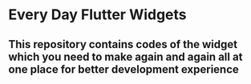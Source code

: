 # Every Day Flutter Widgets

## This repository contains codes of the widget which you need to make again and again all at one place for better development experience